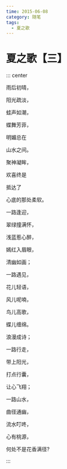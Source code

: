 ```yaml
---
time: 2015-06-08
category: 随笔
tags:
  - 夏之歌
---
```


# 夏之歌【三】

::: center

雨后初晴，

阳光疏淡，

蛙声如潮，

蝶舞芳菲，

明媚总在

山水之间。

聚神凝眸，

欢喜终是

抵达了

心底的那处柔软。

一路逢迎，

翠绿撞满怀，

浅蓝惹心醉，

嫣红入眉眼，

清幽如画；

一路遇见，

花儿轻语，

风儿呢喃，

鸟儿高歌，

蝶儿缠绵。

浪漫成诗；

一路行走，

带上阳光，

打点行囊，

让心飞翔；

一路山水，

曲径通幽，

流水叮咚，

心有桃源，

何处不是花香满径?

:::

